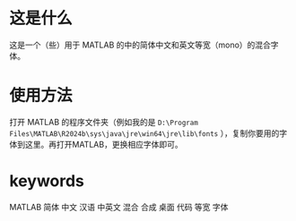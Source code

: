 # 这是什么
这是一个（些）用于 MATLAB 的中的简体中文和英文等宽（mono）的混合字体。
# 使用方法
打开 MATLAB 的程序文件夹（例如我的是 ```D:\Program Files\MATLAB\R2024b\sys\java\jre\win64\jre\lib\fonts``` ），复制你要用的字体到这里。再打开MATLAB，更换相应字体即可。
# keywords
MATLAB 简体 中文 汉语 中英文 混合 合成 桌面 代码 等宽 字体
